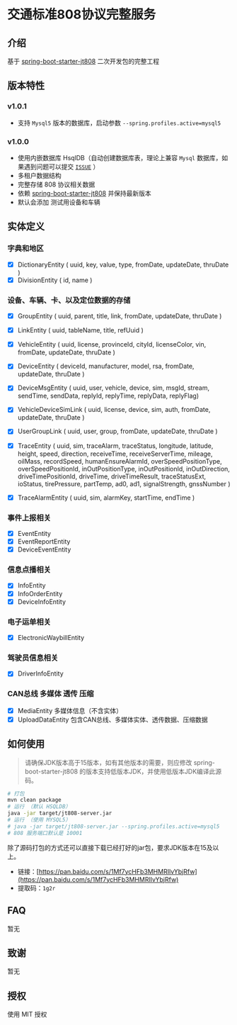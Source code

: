 # 交通标准808协议完整服务

## 介绍

基于 [spring-boot-starter-jt808](https://github.com/zhoyq/spring-boot-starter-jt808) 二次开发包的完整工程

## 版本特性

### v1.0.1

- 支持 `Mysql5` 版本的数据库，启动参数 `--spring.profiles.active=mysql5`

### v1.0.0

- 使用内嵌数据库 HsqlDB（自动创建数据库表，理论上兼容 `Mysql` 数据库，如果遇到问题可以提交 [`ISSUE`](https://github.com/iov-pro/jt808-server/issues) ）
- 多租户数据结构
- 完整存储 808 协议相关数据
- 依赖 [spring-boot-starter-jt808](https://github.com/zhoyq/spring-boot-starter-jt808) 并保持最新版本
- 默认会添加 测试用设备和车辆

## 实体定义

### 字典和地区

- [x] DictionaryEntity ( uuid, key, value, type, fromDate, updateDate, thruDate )
- [x] DivisionEntity ( id, name )

### 设备、车辆、卡、以及定位数据的存储

- [x] GroupEntity ( uuid, parent, title, link, fromDate, updateDate, thruDate )
- [x] LinkEntity ( uuid, tableName, title, refUuid )
- [x] VehicleEntity ( uuid, license, provinceId, cityId, licenseColor, vin, fromDate, updateDate, thruDate )
- [x] DeviceEntity ( deviceId, manufacturer, model, rsa, fromDate, updateDate, thruDate )
- [x] DeviceMsgEntity ( uuid, user, vehicle, device, sim, msgId, stream, sendTime, sendData, replyId, replyTime, 
                        replyData, replyFlag)
- [x] VehicleDeviceSimLink ( uuid, license, device, sim, auth, fromDate, updateDate, thruDate )
- [x] UserGroupLink ( uuid, user, group, fromDate, updateDate, thruDate )

- [x] TraceEntity ( uuid, sim, traceAlarm, traceStatus, longitude, latitude, height, speed, direction, receiveTime, 
                    receiveServerTime, mileage, oilMass, recordSpeed, humanEnsureAlarmId, overSpeedPositionType, 
                    overSpeedPositionId, inOutPositionType, inOutPositionId, inOutDirection, driveTimePositionId,
                    driveTime, driveTimeResult, traceStatusExt, ioStatus, tirePressure, partTemp, ad0, ad1,
                    signalStrength, gnssNumber )
- [x] TraceAlarmEntity ( uuid, sim, alarmKey, startTime, endTime )

### 事件上报相关

- [x] EventEntity
- [x] EventReportEntity
- [x] DeviceEventEntity

### 信息点播相关

- [x] InfoEntity
- [x] InfoOrderEntity
- [x] DeviceInfoEntity

### 电子运单相关

- [x] ElectronicWaybillEntity

### 驾驶员信息相关

- [x] DriverInfoEntity

### CAN总线 多媒体 透传 压缩

- [x] MediaEntity 多媒体信息（不含实体）
- [x] UploadDataEntity 包含CAN总线、多媒体实体、透传数据、压缩数据

## 如何使用

> 请确保JDK版本高于15版本，如有其他版本的需要，则应修改 spring-boot-starter-jt808 的版本支持低版本JDK，并使用低版本JDK编译此源码。

```bash
# 打包
mvn clean package
# 运行 （默认 HSQLDB）
java -jar target/jt808-server.jar
# 运行 （使用 MYSQL5）
# java -jar target/jt808-server.jar --spring.profiles.active=mysql5
# 808 服务端口默认是 10001
```

除了源码打包的方式还可以直接下载已经打好的jar包，要求JDK版本在15及以上。

- 链接：[https://pan.baidu.com/s/1Mf7ycHFb3MHMRIlvYbjRfw](https://pan.baidu.com/s/1Mf7ycHFb3MHMRIlvYbjRfw) 
- 提取码：`1g2r`

## FAQ

暂无

## 致谢

暂无

## 授权

使用 MIT 授权
